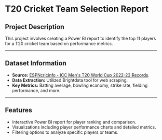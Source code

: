 # **T20 Cricket Team Selection Report**

## **Project Description**
This project involves creating a Power BI report to identify the top 11 players for a T20 cricket team based on performance metrics.  

---

## **Dataset Information**
- **Source:** [ESPNcricinfo - ICC Men's T20 World Cup 2022-23 Records](https://www.espncricinfo.com/records/tournament/team-match-results/icc-men-s-t20-world-cup-2022-23-14450).  
- **Data Extraction:** Utilized Brightdata tool for web scraping.  
- **Key Metrics:** Batting average, bowling economy, strike rate, fielding performance, and more.

---

## **Features**
- Interactive Power BI report for player ranking and comparison.  
- Visualizations including player performance charts and detailed metrics.  
- Filtering options to analyze specific players or teams.

